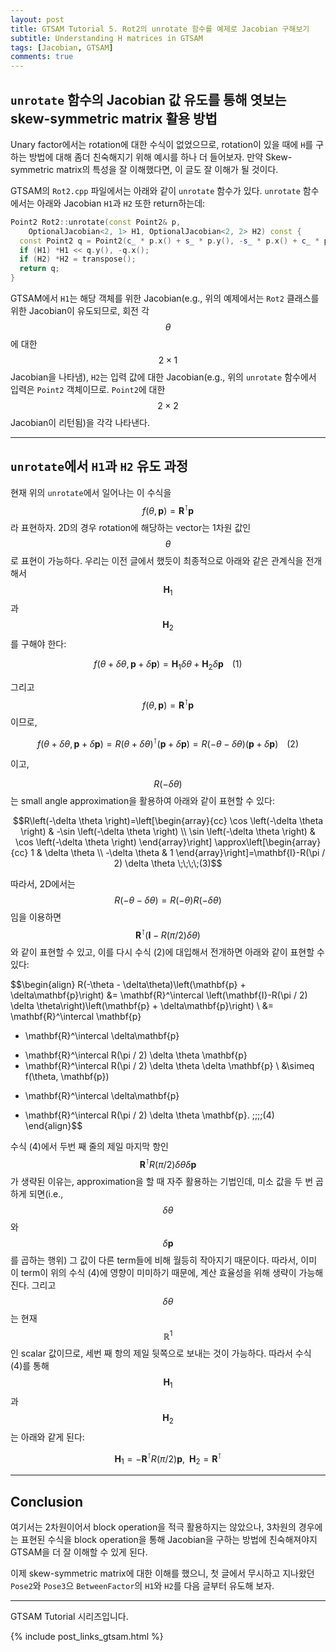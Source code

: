 ```yaml
---
layout: post
title: GTSAM Tutorial 5. Rot2의 unrotate 함수를 예제로 Jacobian 구해보기
subtitle: Understanding H matrices in GTSAM
tags: [Jacobian, GTSAM]
comments: true
---
```


## `unrotate` 함수의 Jacobian 값 유도를 통해 엿보는 skew-symmetric matrix 활용 방법

Unary factor에서는 rotation에 대한 수식이 없었으므로, rotation이 있을 때에 `H`를 구하는 방법에 대해 좀더 친숙해지기 위해 예시를 하나 더 들어보자.
만약 Skew-symmetric matrix의 특성을 잘 이해했다면, 이 글도 잘 이해가 될 것이다.

GTSAM의 `Rot2.cpp` 파일에서는 아래와 같이 `unrotate` 함수가 있다.
`unrotate` 함수에서는 아래와 Jacobian `H1`과 `H2` 또한 return하는데:

```cpp
Point2 Rot2::unrotate(const Point2& p,
    OptionalJacobian<2, 1> H1, OptionalJacobian<2, 2> H2) const {
  const Point2 q = Point2(c_ * p.x() + s_ * p.y(), -s_ * p.x() + c_ * p.y());
  if (H1) *H1 << q.y(), -q.x();
  if (H2) *H2 = transpose();
  return q;
}
```

GTSAM에서 `H1`는 해당 객체를 위한 Jacobian(e.g., 위의 예제에서는 `Rot2` 클래스를 위한 Jacobian이 유도되므로, 회전 각 $$\theta$$에 대한 $$2\times1$$ Jacobian을 나타냄), 
`H2`는 입력 값에 대한 Jacobian(e.g., 위의 `unrotate` 함수에서 입력은 `Point2` 객체이므로. `Point2`에 대한 $$2\times2$$ Jacobian이 리턴됨)을 각각 나타낸다.

--- 

## `unrotate`에서 `H1`과 `H2` 유도 과정

현재 위의 `unrotate`에서 일어나는 이 수식을 $$f(\theta, \mathbf{p}) = \mathbf{R}^{\intercal}\mathbf{p}$$라 표현하자. 2D의 경우 rotation에 해당하는 vector는 1차원 값인 $$\theta$$로 표현이 가능하다. 우리는 이전 글에서 했듯이 최종적으로 아래와 같은 관계식을 전개해서 $$\mathbf{H}_1$$과 $$\mathbf{H}_2$$를 구해야 한다:

$$f(\theta + \delta \theta,  \mathbf{p} + \delta \mathbf{p}) = \mathbf{H}_1 \delta \theta + \mathbf{H}_2 \delta \mathbf{p}\;\;\;\;(1)$$

그리고 $$f(\theta, \mathbf{p}) = \mathbf{R}^\intercal \mathbf{p}$$이므로, 

$$f(\theta + \delta \theta, \mathbf{p} + \delta \mathbf{p}) = R(\theta + \delta\theta)^\intercal \left(\mathbf{p} + \delta\mathbf{p}\right) = R(-\theta - \delta\theta)\left(\mathbf{p} + \delta\mathbf{p}\right)  \;\;\;\;(2)$$

이고, 

$$R(- \delta\theta)$$는 small angle approximation을 활용하여 아래와 같이 표현할 수 있다:

$$R\left(-\delta \theta \right)=\left[\begin{array}{cc}
\cos \left(-\delta \theta \right) & -\sin \left(-\delta \theta \right) \\
\sin \left(-\delta \theta \right) & \cos \left(-\delta \theta \right)
\end{array}\right] \approx\left[\begin{array}{cc}
1 & \delta \theta  \\
-\delta \theta  & 1
\end{array}\right]=\mathbf{I}-R(\pi / 2) \delta \theta  \;\;\;\;(3)$$

따라서, 2D에서는 $$R(-\theta - \delta\theta) = R(-\theta) R(- \delta\theta)$$임을 이용하면 $$\mathbf{R}^\intercal \left(\mathbf{I}-R(\pi / 2) \delta \theta\right)$$와 같이 표현할 수 있고, 이를 다시 수식 (2)에 대입해서 전개하면 아래와 같이 표현할 수 있다:

$$\begin{align}
R(-\theta - \delta\theta)\left(\mathbf{p} + \delta\mathbf{p}\right) 
&= \mathbf{R}^\intercal \left(\mathbf{I}-R(\pi / 2) \delta \theta\right)\left(\mathbf{p} + \delta\mathbf{p}\right) \\
&= \mathbf{R}^\intercal \mathbf{p} 
   + \mathbf{R}^\intercal \delta\mathbf{p} 
   - \mathbf{R}^\intercal R(\pi / 2) \delta \theta \mathbf{p} 
   - \mathbf{R}^\intercal R(\pi / 2) \delta \theta \delta \mathbf{p} \\
&\simeq f(\theta, \mathbf{p}) 
   + \mathbf{R}^\intercal \delta\mathbf{p} 
   - \mathbf{R}^\intercal R(\pi / 2) \delta \theta \mathbf{p}.  \;\;\;\;(4)
\end{align}$$

수식 (4)에서 두번 째 줄의 제일 마지막 항인 $$\mathbf{R}^\intercal R(\pi / 2) \delta \theta \delta \mathbf{p}$$가 생략된 이유는, approximation을 할 때 자주 활용하는 기법인데, 미소 값을 두 번 곱하게 되면(i.e., $$\delta \theta$$와 $$\delta \mathbf{p}$$를 곱하는 행위) 그 값이 다른 term들에 비해 월등히 작아지기 때문이다. 따라서, 이미 이 term이 위의 수식 (4)에 영향이 미미하기 때문에, 계산 효율성을 위해 생략이 가능해진다. 그리고 $$\delta \theta$$는 현재 $$\mathbb{R}^1$$인 scalar 값이므로, 세번 째 항의 제일 뒷쪽으로 보내는 것이 가능하다. 따라서 수식 (4)를 통해 $$\mathbf{H}_1$$과 $$\mathbf{H}_2$$는 아래와 같게 된다:

$$\mathbf{H}_1 = - \mathbf{R}^\intercal R(\pi / 2) \mathbf{p}, \;\; \mathbf{H}_2 = \mathbf{R}^\intercal$$

---

## Conclusion

여기서는 2차원이어서 block operation을 적극 활용하지는 않았으나, 3차원의 경우에는 표현된 수식을 block operation을 통해 Jacobian을 구하는 방법에 친숙해져야지 GTSAM을 더 잘 이해할 수 있게 된다.

이제 skew-symmetric matrix에 대한 이해를 했으니, 첫 글에서 무시하고 지나왔던 `Pose2`와 `Pose3`으 `BetweenFactor`의 `H1`와 `H2`를 다음 글부터 유도해 보자.

---

GTSAM Tutorial 시리즈입니다.

{% include post_links_gtsam.html %}